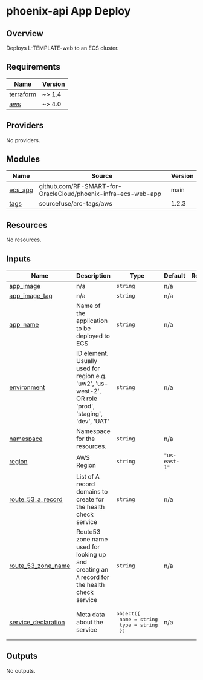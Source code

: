 # phoenix-api App Deploy

## Overview

Deploys L-TEMPLATE-web to an ECS cluster.

<!-- BEGINNING OF PRE-COMMIT-TERRAFORM DOCS HOOK -->
## Requirements

| Name | Version |
|------|---------|
| <a name="requirement_terraform"></a> [terraform](#requirement\_terraform) | ~> 1.4 |
| <a name="requirement_aws"></a> [aws](#requirement\_aws) | ~> 4.0 |

## Providers

No providers.

## Modules

| Name | Source | Version |
|------|--------|---------|
| <a name="module_ecs_app"></a> [ecs\_app](#module\_ecs\_app) | github.com/RF-SMART-for-OracleCloud/phoenix-infra-ecs-web-app | main |
| <a name="module_tags"></a> [tags](#module\_tags) | sourcefuse/arc-tags/aws | 1.2.3 |

## Resources

No resources.

## Inputs

| Name | Description | Type | Default | Required |
|------|-------------|------|---------|:--------:|
| <a name="input_app_image"></a> [app\_image](#input\_app\_image) | n/a | `string` | n/a | yes |
| <a name="input_app_image_tag"></a> [app\_image\_tag](#input\_app\_image\_tag) | n/a | `string` | n/a | yes |
| <a name="input_app_name"></a> [app\_name](#input\_app\_name) | Name of the application to be deployed to ECS | `string` | n/a | yes |
| <a name="input_environment"></a> [environment](#input\_environment) | ID element. Usually used for region e.g. 'uw2', 'us-west-2', OR role 'prod', 'staging', 'dev', 'UAT' | `string` | n/a | yes |
| <a name="input_namespace"></a> [namespace](#input\_namespace) | Namespace for the resources. | `string` | n/a | yes |
| <a name="input_region"></a> [region](#input\_region) | AWS Region | `string` | `"us-east-1"` | no |
| <a name="input_route_53_a_record"></a> [route\_53\_a\_record](#input\_route\_53\_a\_record) | List of A record domains to create for the health check service | `string` | n/a | yes |
| <a name="input_route_53_zone_name"></a> [route\_53\_zone\_name](#input\_route\_53\_zone\_name) | Route53 zone name used for looking up and creating an `A` record for the health check service | `string` | n/a | yes |
| <a name="input_service_declaration"></a> [service\_declaration](#input\_service\_declaration) | Meta data about the service | <pre>object({<br>    name = string<br>    type = string<br>  })</pre> | n/a | yes |

## Outputs

No outputs.
<!-- END OF PRE-COMMIT-TERRAFORM DOCS HOOK -->
<!-- BEGIN_TF_DOCS -->
<!-- END_TF_DOCS -->
